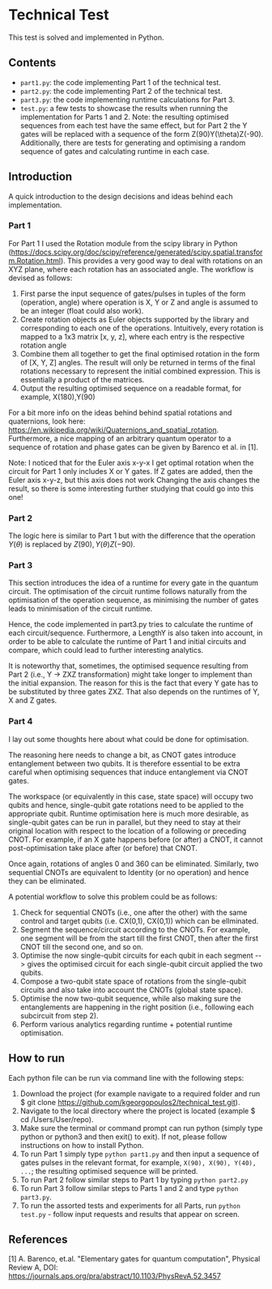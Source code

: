 # Technical Test
This test is solved and implemented in Python.

## Contents
- `part1.py`: the code implementing Part 1 of the technical test.
- `part2.py`: the code implementing Part 2 of the technical test.
- `part3.py`: the code implementing runtime calculations for Part 3.
- `test.py`: a few tests to showcase the results when running the implementation for Parts 1 and 2. Note: the resulting optimised sequences from each test have the same effect, but for Part 2 the Y gates will be replaced with a sequence of the form Z(90)Y(\theta)Z(-90). Additionally, there are tests for generating and optimising a random sequence of gates and calculating runtime in each case.

## Introduction
A quick introduction to the design decisions and ideas behind each implementation.

### Part 1
For Part 1 I used the Rotation module from the scipy library in Python (https://docs.scipy.org/doc/scipy/reference/generated/scipy.spatial.transform.Rotation.html). This provides a very good way to deal with rotations on an XYZ plane, where each rotation has an associated angle. The workflow is devised as follows:
1. First parse the input sequence of gates/pulses in tuples of the form (operation, angle) where operation is X, Y or Z and angle is assumed to be an integer (float could also work).
2. Create rotation objects as Euler objects supported by the library and corresponding to each one of the operations. Intuitively, every rotation is mapped to a 1x3 matrix [x, y, z], where each entry is the respective rotation angle
3. Combine them all together to get the final optimised rotation in the form of [X, Y, Z] angles. The result will only be returned in terms of the final rotations necessary to represent the initial combined expression. This is essentially a product of the matrices.
4. Output the resulting optimised sequence on a readable format, for example, X(180),Y(90)

For a bit more info on the ideas behind behind spatial rotations and quaternions, look here: https://en.wikipedia.org/wiki/Quaternions_and_spatial_rotation. Furthermore, a nice mapping of an arbitrary quantum operator to a sequence of rotation and phase gates can be given by Barenco et al. in [1].

Note: I noticed that for the Euler axis x-y-x I get optimal rotation when the circuit for Part 1 only includes X or Y gates. If Z gates are added, then the Euler axis x-y-z, but this axis does not work  Changing the axis changes the result, so there is some interesting further studying that could go into this one!

### Part 2
The logic here is similar to Part 1 but with the difference that the operation $Y(\theta)$ is replaced by $Z(90),Y(\theta)Z(-90)$.

### Part 3
This section introduces the idea of a runtime for every gate in the quantum circuit. The optimisation of the circuit runtime follows naturally from the optimisation of the operation sequence, as minimising the number of gates leads to minimisation of the circuit runtime.

Hence, the code implemented in part3.py tries to calculate the runtime of each circuit/sequence. Furthermore, a LengthY is also taken into account, in order to be able to calculate the runtime of Part 1 and initial circuits and compare, which could lead to further interesting analytics.

It is noteworthy that, sometimes, the optimised sequence resulting from Part 2 (i.e., Y -> ZXZ transformation) might take longer to implement than the initial expansion. The reason for this is the fact that every Y gate has to be substituted by three gates ZXZ. That also depends on the runtimes of Y, X and Z gates.

### Part 4
I lay out some thoughts here about what could be done for optimisation.

The reasoning here needs to change a bit, as CNOT gates introduce entanglement between two qubits. It is therefore essential to be extra careful when optimising sequences that induce entanglement via CNOT gates.

The workspace (or equivalently in this case, state space) will occupy two qubits and hence, single-qubit gate rotations need to be applied to the appropriate qubit. Runtime optimisation here is much more desirable, as single-qubit gates can be run in parallel, but they need to stay at their original location with respect to the location of a following or preceding CNOT. For example, if an X gate happens before (or after) a CNOT, it cannot post-optimisation take place after (or before) that CNOT.

Once again, rotations of angles 0 and 360 can be eliminated. Similarly, two sequential CNOTs are equivalent to Identity (or no operation) and hence they can be eliminated.

A potential workflow to solve this problem could be as follows:
1. Check for sequential CNOTs (i.e., one after the other) with the same control and target qubits (i.e. CX(0,1), CX(0,1)) which can be elIminated.
2. Segment the sequence/circuit according to the CNOTs. For example, one segment will be from the start till the first CNOT, then after the first CNOT till the second one, and so on.
3. Optimise the now single-qubit circuits for each qubit in each segment --> gives the optimised circuit for each single-qubit circuit applied the two qubits.
4. Compose a two-qubit state space of rotations from the single-qubit circuits and also take into account the CNOTs (global state space).
5. Optimise the now two-qubit sequence, while also making sure the entanglements are happening in the right position (i.e., following each subcircuit from step 2).
6. Perform various analytics regarding runtime + potential runtime optimisation.

## How to run
Each python file can be run via command line with the following steps:
1. Download the project (for example navigate to a required folder and run $ git clone https://github.com/kgeorgopoulos2/technical_test.git).
2. Navigate to the local directory where the project is located (example $ cd /Users/User/repo).
3. Make sure the terminal or command prompt can run python (simply type python or python3 and then exit() to exit). If not, please follow instructions on how to install Python.
4. To run Part 1 simply type `python part1.py` and then input a sequence of gates pulses in the relevant format, for example, `X(90), X(90), Y(40), ...`; the resulting optimised sequence will be printed.
5. To run Part 2 follow similar steps to Part 1 by typing `python part2.py`
6. To run Part 3 follow similar steps to Parts 1 and 2 and type `python part3.py`.
7. To run the assorted tests and experiments for all Parts, run `python test.py` - follow input requests and results that appear on screen.

## References
[1] A. Barenco, et.al. "Elementary gates for quantum computation", Physical Review A, DOI: https://journals.aps.org/pra/abstract/10.1103/PhysRevA.52.3457